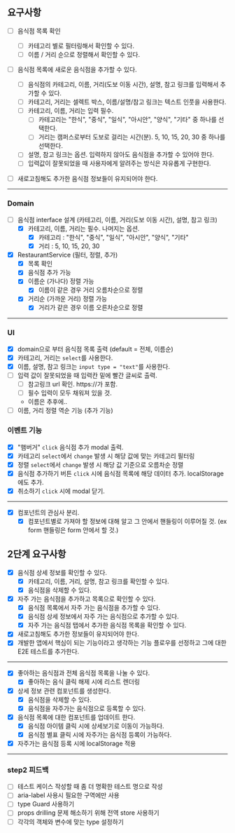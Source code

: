 ## 요구사항

- [ ] 음식점 목록 확인

  - [ ] 카테고리 별로 필터링해서 확인할 수 있다.
  - [ ] 이름 / 거리 순으로 정렬해서 확인할 수 있다.

- [ ] 음식점 목록에 새로운 음식점을 추가할 수 있다.
  - [ ] 음식점의 카테고리, 이름, 거리(도보 이동 시간), 설명, 참고 링크를 입력해서 추가할 수 있다.
  - [ ] 카테고리, 거리는 셀렉트 박스, 이름/설명/참고 링크는 텍스트 인풋을 사용한다.
  - [ ] 카테고리, 이름, 거리는 입력 필수.
    - [ ] 카테고리는 "한식", "중식", "일식", "아시안", "양식", "기타" 중 하나를 선택한다.
    - [ ] 거리는 캠퍼스로부터 도보로 걸리는 시간(분). 5, 10, 15, 20, 30 중 하나를 선택한다.
  - [ ] 설명, 참고 링크는 옵션. 입력하지 않아도 음식점을 추가할 수 있어야 한다.
  - [ ] 입력값이 잘못되었을 때 사용자에게 알려주는 방식은 자유롭게 구현한다.
- [ ] 새로고침해도 추가한 음식점 정보들이 유지되어야 한다.

---

### Domain

- [ ] 음식점 interface 설계 (카테고리, 이름, 거리(도보 이동 시간), 설명, 참고 링크)
  - [x] 카테고리, 이름, 거리는 필수. 나머지는 옵션.
    - [x] 카테고리 : "한식", "중식", "일식", "아시안", "양식", "기타"
    - [x] 거리 : 5, 10, 15, 20, 30
- [x] RestaurantService (필터, 정렬, 추가)
  - [x] 목록 확인
  - [x] 음식점 추가 가능
  - [x] 이름순 (가나다) 정렬 가능
    - [x] 이름이 같은 경우 거리 오름차순으로 정렬
  - [x] 거리순 (가까운 거리) 정렬 가능
    - [x] 거리가 같은 경우 이름 오른차순으로 정렬

---

### UI

- [x] domain으로 부터 음식점 목록 출력 (default = 전체, 이름순)
- [x] 카테고리, 거리는 `select`를 사용한다.
- [x] 이름, 설명, 참고 링크는 `input type = "text"`를 사용한다.
- [ ] 입력 값이 잘못되었을 때 입력칸 밑에 빨간 글씨로 출력.
  - [ ] 참고링크 url 확인. https://가 포함.
  - [ ] 필수 입력이 모두 채워져 있을 것.
  - 이름은 추후에..
- [ ] 이름, 거리 정렬 역순 기능 (추가 기능)

### 이벤트 기능

- [x] "햄버거" `click` 음식점 추가 modal 출력.
- [x] 카테고리 `select`에서 `change` 발생 시 해당 값에 맞는 카테고리 필터링
- [x] 정렬 `select`에서 `change` 발생 시 해당 값 기준으로 오름차순 정렬
- [x] 음식점 추가하기 버튼 `click` 시에 음식점 목록에 해당 데이터 추가. localStorage에도 추가.
- [x] 취소하기 `click` 시에 modal 닫기.

---

- [x] 컴포넌트의 관심사 분리.
  - [x] 컴포넌트별로 가져야 할 정보에 대해 알고 그 안에서 핸들링이 이루어질 것. (ex form 핸들링은 form 안에서 할 것.)

## 2단계 요구사항

- [x] 음식점 상세 정보를 확인할 수 있다.
  - [x] 카테고리, 이름, 거리, 설명, 참고 링크를 확인할 수 있다.
  - [x] 음식점을 삭제할 수 있다.
- [x] 자주 가는 음식점을 추가하고 목록으로 확인할 수 있다.
  - [x] 음식점 목록에서 자주 가는 음식점을 추가할 수 있다.
  - [x] 음식점 상세 정보에서 자주 가는 음식점으로 추가할 수 있다.
  - [x] 자주 가는 음식점 탭에서 추가한 음식점 목록을 확인할 수 있다.
- [x] 새로고침해도 추가한 정보들이 유지되어야 한다.
- [x] 개발한 앱에서 핵심이 되는 기능이라고 생각하는 기능 플로우를 선정하고 그에 대한 E2E 테스트를 추가한다.

---

- [x] 좋아하는 음식점과 전체 음식점 목록을 나눌 수 있다.
  - [x] 좋아하는 음식 클릭 해제 시에 리스트 렌더링
- [x] 상세 정보 관련 컴포넌트를 생성한다.
  - [x] 음식점을 삭제할 수 있다.
  - [x] 음식점을 자주가는 음식점으로 등록할 수 있다.
- [x] 음식점 목록에 대한 컴포넌트를 업데이트 한다.
  - [x] 음식점 아이템 클릭 시에 상세보기로 이동이 가능하다.
  - [x] 음식점 별표 클릭 시에 자주가는 음식점 등록이 가능하다.
- [x] 자주가는 음식점 등록 시에 localStorage 적용

---

### step2 피드백

- [ ] 테스트 케이스 작성할 때 좀 더 명확한 테스트 명으로 작성
- [ ] aria-label 사용시 필요한 구역에만 사용
- [ ] type Guard 사용하기
- [ ] props drilling 문제 해소하기 위해 전역 store 사용하기
- [ ] 각각의 객체와 변수에 맞는 type 설정하기
